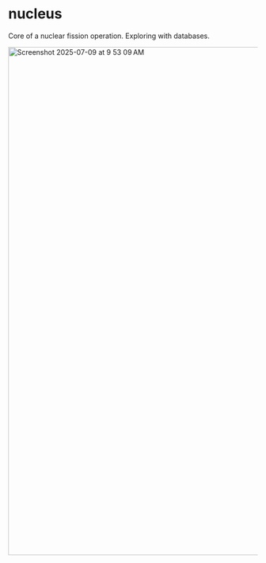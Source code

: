 # nucleus
Core of a nuclear fission operation. Exploring with databases. 

<img width="1024" alt="Screenshot 2025-07-09 at 9 53 09 AM" src="https://github.com/user-attachments/assets/897fbcb3-1257-4af4-869d-1e7f0ec6bdc4" />
